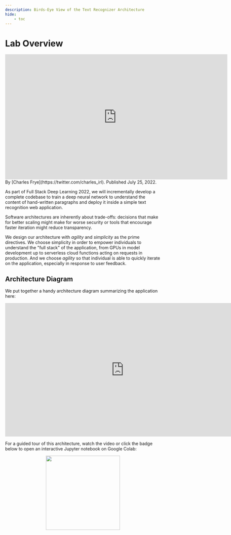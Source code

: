 ```yaml
---
description: Birds-Eye View of the Text Recognizer Architecture
hide:
    - toc
---
```

# Lab Overview

<div align="center">
  <iframe width="720" height="405" src="https://www.youtube.com/embed/hltjXcaxExY" title="YouTube video player" frameborder="0" allow="accelerometer; autoplay; clipboard-write; encrypted-media; gyroscope; picture-in-picture" allowfullscreen></iframe>
</div>

<div class="author" markdown>
By [Charles Frye](https://twitter.com/charles_irl). Published July 25, 2022.
</div>

As part of Full Stack Deep Learning 2022,
we will incrementally develop a complete codebase
to train a deep neural network to understand the content of hand-written paragraphs
and deploy it inside a simple text recognition web application.

Software architectures are inherently about trade-offs:
decisions that make for better scaling might make for worse security or
tools that encourage faster iteration might reduce transparency.

We design our architecture with _agility_ and _simplicity_ as the prime directives.
We choose simplicity in order to empower individuals to understand the "full stack" of the application,
from GPUs in model development up to serverless cloud functions acting on requests in production.
And we choose _agility_ so that individual is able to quickly iterate on the application,
especially in response to user feedback.

## Architecture Diagram

We put together a handy architecture diagram summarizing the application here:

<div align="center">
  <iframe width="768" height="432" src="https://miro.com/app/live-embed/uXjVOrOHcOg=/?moveToViewport=-756,-1203,2371,1920&embedAutoplay=true" frameBorder="0" scrolling="no" allowFullScreen></iframe>
</div>

For a guided tour of this architecture, watch the video or
click the badge below to open an interactive Jupyter notebook on Google Colab:

<div align="center">
  <a href="https://fsdl.me/2022-overview"> <img src=https://colab.research.google.com/assets/colab-badge.svg width=240> </a>
</div>
